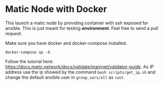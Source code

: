 # Matic Node with Docker

This launch a matic node by providing container with ssh exposed for ansible. This is just meant for testing **environment**. 
Feel free to send a pull request.


Make sure you have docker and docker-compose installed.

`docker-compose up -d`

Follow the tutorial here: https://docs.matic.network/docs/validate/mainnet/validator-guide. 
As IP address use the ip showed by the command `bash scripts/get_ip.sh` and change the default ansible user in `group_vars/all` as `root`.

